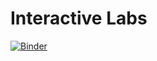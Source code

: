 # Interactive Labs

[![Binder](https://mybinder.org/badge_logo.svg)](https://mybinder.org/v2/gh/dsondak/binder_labs/master?filepath=Tutorials%2F)



<!--[![Binder](https://mybinder.org/badge_logo.svg)](https://mybinder.org/v2/gh/dsondak/dswcc_binder_labs.git/master?filepath=Summer%2F)-->
